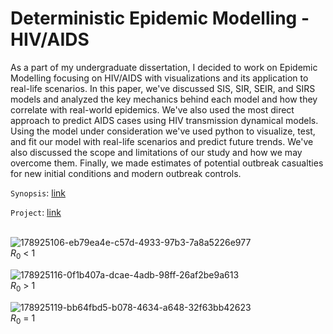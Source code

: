 # Deterministic Epidemic Modelling - HIV/AIDS
As a part of my undergraduate dissertation, I decided to work on Epidemic Modelling focusing on HIV/AIDS with visualizations and its application to real-life scenarios. In this paper, we've discussed SIS, SIR, SEIR, and SIRS models and analyzed the key mechanics behind each model and how they correlate with real-world epidemics. We've also used the most direct approach to predict AIDS cases using HIV transmission dynamical models. Using the model under consideration we've used python to visualize, test, and fit our model with real-life scenarios and predict future trends. We've also discussed the scope and limitations of our study and how we may overcome them. Finally, we made estimates of potential outbreak casualties for new initial conditions and modern outbreak controls.

`Synopsis`: [link](https://github.com/Deepmalya3D/Deterministic-Epidemic-Modelling---HIV-AIDS/blob/main/doc/Synopsis.pdf)

`Project`: [link](https://github.com/Deepmalya3D/Deterministic-Epidemic-Modelling---HIV-AIDS/blob/main/doc/Final%20Project.pdf)
<br><br>

![178925106-eb79ea4e-c57d-4933-97b3-7a8a5226e977](https://user-images.githubusercontent.com/65423670/179341239-451700ce-0583-41a3-a0c1-c954229fce90.png)
<br> $R_0$ < 1

![178925116-0f1b407a-dcae-4adb-98ff-26af2be9a613](https://user-images.githubusercontent.com/65423670/179341242-6870074a-3570-4076-8b39-38645f405943.png)
<br> $R_0$ > 1

![178925119-bb64fbd5-b078-4634-a648-32f63bb42623](https://user-images.githubusercontent.com/65423670/179341243-79a0655a-d845-44dd-acde-d7d29ede918c.png)
<br> $R_0$ = 1

